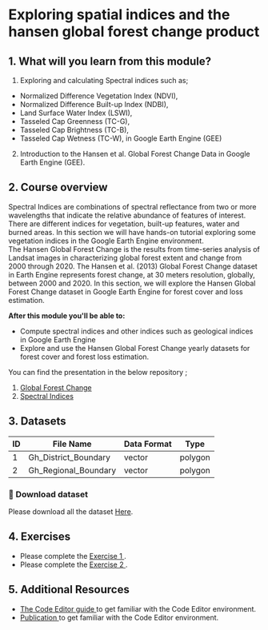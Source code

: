# Exploring spatial indices and the hansen global forest change product

## 1. What will you learn from this module?

1. Exploring and calculating Spectral indices such as;
 - Normalized Difference Vegetation Index (NDVI),
 - Normalized Difference Built-up Index (NDBI),
 - Land Surface Water Index (LSWI),
 - Tasseled Cap Greenness (TC-G),
 - Tasseled Cap Brightness (TC-B),
 - Tasseled Cap Wetness (TC-W), in Google Earth Engine (GEE)
2. Introduction to the Hansen et al. Global Forest Change Data in Google Earth Engine (GEE).




## 2. Course overview

Spectral Indices are combinations of spectral reflectance from two or more wavelengths that indicate the relative abundance of features of interest. There are different indices for vegetation, built-up features, water and burned areas.
In this section we will have hands-on tutorial exploring some vegetation indices in the Google Earth Engine environment.<br>
The Hansen Global Forest Change is the results from time-series analysis of Landsat images in characterizing global forest extent and change from 2000 through 2020.
The Hansen et al. (2013) Global Forest Change dataset in Earth Engine represents forest change, at 30 meters resolution, globally, between 2000 and 2020.
In this section, we will explore the Hansen Global Forest Change dataset in Google Earth Engine for forest cover and loss estimation.




**After this module you'll be able to:**

- Compute spectral indices and other indices such as geological indices in Google Earth Engine
- Explore and use the Hansen Global Forest Change yearly datasets for forest cover and forest loss estimation.



You can find the presentation in the below repository ;


1. [Global Forest Change](https://github.com/ernest19/SNV/blob/main/training/presentations/day2/Global_Forest_Change_Day_2.pptx)
2. [Spectral Indices](https://github.com/ernest19/SNV/blob/main/training/presentations/day2/Spectral_Indices_Day_2.pptx)




## 3. Datasets

| ID | File Name           | Data Format | Type    | 
|----|---------------------|-------------|---------|
| 1  |Gh_District_Boundary | vector      | polygon | 
| 2  |Gh_Regional_Boundary | vector      | polygon |  




###   :pushpin: Download dataset
Please download all the dataset [Here](https://github.com/ernest19/SNV/blob/main/training/datasets/module3/module3.zip).





## 4. Exercises 
- Please complete the [Exercise 1 ](https://github.com/ernest19/SNV/blob/main/training/exercises/module3_exercise1.md).
- Please complete the [Exercise 2 ](https://github.com/ernest19/SNV/blob/main/training/exercises/module3_exercise2.md).





## 5. Additional Resources
- [The Code Editor guide ](https://developers.google.com/earth-engine/tutorials/playground) to get familiar with the Code Editor environment.
- [Publication ](https://www.sciencedirect.com/science/article/pii/S0034425717302900) to get familiar with the Code Editor environment.



